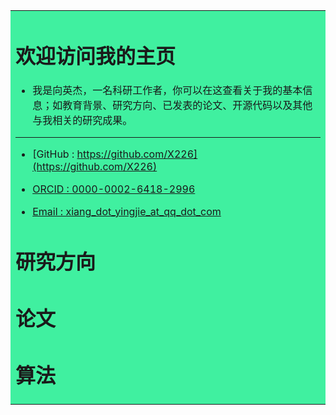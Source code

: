 

<table><tr><td bgcolor = 40F0A0>

# 欢迎访问我的主页

- 我是向英杰，一名科研工作者，你可以在这查看关于我的基本信息；如教育背景、研究方向、已发表的论文、开源代码以及其他与我相关的研究成果。

---

- [GitHub : https://github.com/X226](https://github.com/X226)

- [ORCID  : 0000-0002-6418-2996](https://orcid.org/0000-0002-6418-2996)

- [Email  : xiang_dot_yingjie_at_qq_dot_com]()

# 研究方向

# 论文

# 算法


</td></tr></table>
